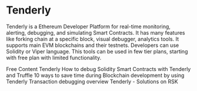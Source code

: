 # Tenderly

Tenderly is a Ethereum Developer Platform for real-time monitoring, alerting, debugging, and simulating Smart Contracts. 
It has many features like forking chain at a specific block, visual debugger, analytics tools. It supports main EVM blockchains and their testnets.
Developers can use Solidity or Viper language. This tools can be used in few tier plans, starting with free plan with limited functionality.

<ResourceGroupTitle>Free Content</ResourceGroupTitle>
<BadgeLink badgeText='Read' colorScheme='yellow' href='https://tenderly.co/'>Tenderly</BadgeLink>
<BadgeLink badgeText='Read' colorScheme='yellow' href='https://blog.tenderly.co/how-to-debug-solidity-smart-contracts-with-tenderly-and-truffle/'>How to debug Solidity Smart Contracts with Tenderly and Truffle</BadgeLink>
<BadgeLink badgeText='Read' colorScheme='yellow' href='https://blog.tenderly.co/10-ways-to-save-time-during-blockchain-development-by-using-tenderly/'>10 ways to save time during Blockchain development by using Tenderly</BadgeLink>
<BadgeLink badgeText='Read' colorScheme='yellow' href='https://github.com/Tenderly/tenderly-docs/blob/master/debugger/how-to-use-tenderly-debugger/transaction-overview.md'>Transaction debugging overview</BadgeLink>
<BadgeLink badgeText='Read' colorScheme='yellow' href='https://developers.rsk.co/solutions/tenderly/'>Tenderly - Solutions on RSK</BadgeLink>